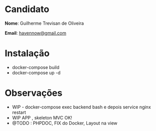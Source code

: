 # Candidato

**Nome**: Guilherme Trevisan de Oliveira

**Email**: havennow@gmail.com

# Instalação

- docker-compose build
- docker-compose up -d

# Observações
- WIP - docker-compose exec backend bash e depois service nginx restart
- WIP APP , skeleton MVC OK!
- @TODO : PHPDOC, FIX do Docker, Layout na view